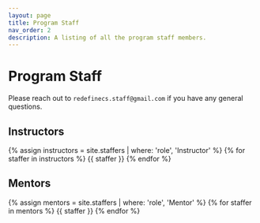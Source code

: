 ```yaml
---
layout: page
title: Program Staff
nav_order: 2
description: A listing of all the program staff members.
---
```


# Program Staff

Please reach out to `redefinecs.staff@gmail.com` if you have any general questions.

## Instructors

{% assign instructors = site.staffers | where: 'role', 'Instructor' %}
{% for staffer in instructors %}
{{ staffer }}
{% endfor %}

## Mentors

{% assign mentors = site.staffers | where: 'role', 'Mentor' %}
{% for staffer in mentors %}
{{ staffer }}
{% endfor %}
